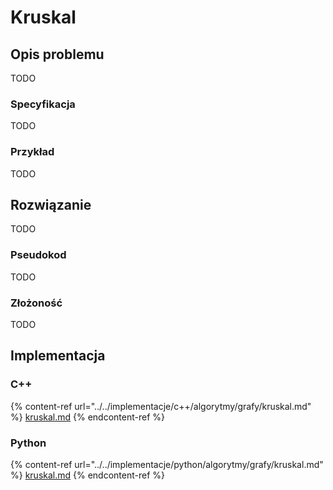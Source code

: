 # Kruskal

## Opis problemu

TODO

### Specyfikacja

TODO

### Przykład

TODO

## Rozwiązanie

TODO

### Pseudokod

TODO

### Złożoność

TODO

## Implementacja

### C++

{% content-ref url="../../implementacje/c++/algorytmy/grafy/kruskal.md" %}
[kruskal.md](../../implementacje/c++/algorytmy/grafy/kruskal.md)
{% endcontent-ref %}

### Python

{% content-ref url="../../implementacje/python/algorytmy/grafy/kruskal.md" %}
[kruskal.md](../../implementacje/python/algorytmy/grafy/kruskal.md)
{% endcontent-ref %}
